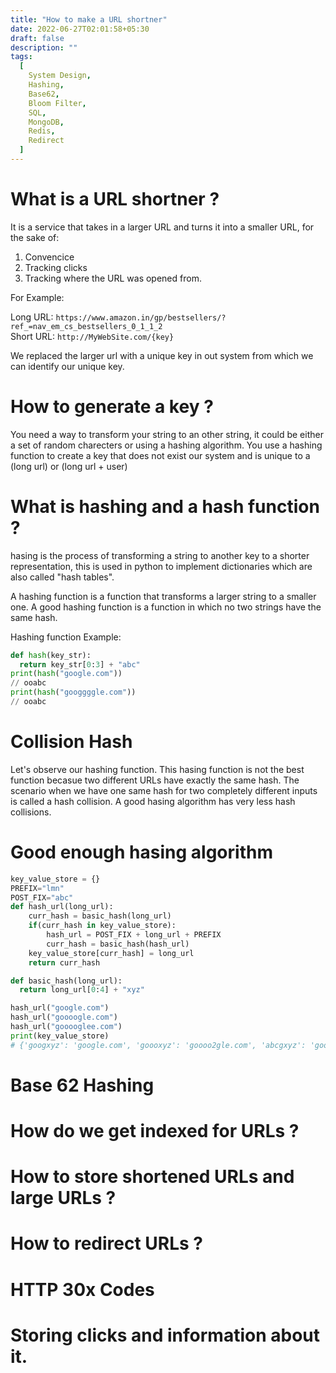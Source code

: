 ```yaml
---
title: "How to make a URL shortner"
date: 2022-06-27T02:01:58+05:30
draft: false
description: ""
tags:
  [
    System Design,
    Hashing,
    Base62,
    Bloom Filter,
    SQL,
    MongoDB, 
    Redis,
    Redirect
  ]
---
```


# What is a URL shortner ?

It is a service that takes in a larger URL and turns it into a smaller URL, for the sake of: 
1. Convencice
2. Tracking clicks 
3. Tracking where the URL was opened from.

For Example: 

Long URL: `https://www.amazon.in/gp/bestsellers/?ref_=nav_em_cs_bestsellers_0_1_1_2`                                 
Short URL: `http://MyWebSite.com/{key}`

We replaced the larger url with a unique key in out system from which we can identify our unique key.

# How to generate a key ?
You need a way to transform your string to an other string, it could be either a set of random charecters or using a hashing algorithm.
You use a hashing function to create a key that does not exist our system and is unique to a (long url) or (long url + user)

# What is hashing and a hash function ?
hasing is the process of transforming a string to another key to a shorter representation, this is used in python to implement dictionaries which are also called "hash tables".

A hashing function is a function that transforms a larger string to a smaller one. A good hashing function is a function in which no two strings have the same hash.

Hashing function Example: 
```python
def hash(key_str): 
  return key_str[0:3] + "abc"
print(hash("google.com"))
// ooabc
print(hash("googgggle.com"))
// ooabc
```

# Collision Hash
Let's observe our hashing function.
This hasing function is not the best function becasue two different URLs have exactly the same hash.
The scenario when we have one same hash for two completely different inputs is called a hash collision. 
A good hasing algorithm has very less hash collisions.

# Good enough hasing algorithm
```python
key_value_store = {}
PREFIX="lmn"
POST_FIX="abc"
def hash_url(long_url):
    curr_hash = basic_hash(long_url)
    if(curr_hash in key_value_store):
        hash_url = POST_FIX + long_url + PREFIX
        curr_hash = basic_hash(hash_url)
    key_value_store[curr_hash] = long_url
    return curr_hash

def basic_hash(long_url):
  return long_url[0:4] + "xyz"

hash_url("google.com")
hash_url("goooogle.com")
hash_url("gooooglee.com")
print(key_value_store)
# {'googxyz': 'google.com', 'goooxyz': 'goooo2gle.com', 'abcgxyz': 'goooo3glee.com'}
```
# Base 62 Hashing


# How do we get indexed for URLs ?
# How to store shortened URLs and large URLs ?

# How to redirect URLs ?

# HTTP 30x Codes

# Storing clicks and information about it.
